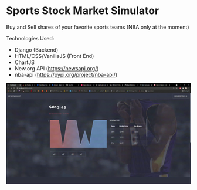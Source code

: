 # Sports Stock Market Simulator

Buy and Sell shares of your favorite sports teams (NBA only at the moment)

Technologies Used:
- Django (Backend)
- HTML/CSS/VanillaJS (Front End)
- ChartJS
- New.org API (https://newsapi.org/)
- nba-api (https://pypi.org/project/nba-api/)

![](vid.gif)
